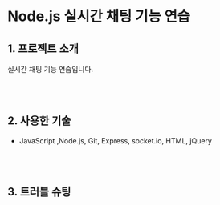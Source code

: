 # Node.js 실시간 채팅 기능 연습

## 1. 프로젝트 소개

실시간 채팅 기능 연습입니다.

<br/>
<br/>

## 2. 사용한 기술

- JavaScript ,Node.js, Git, Express, socket.io, HTML, jQuery

<br/>
<br/>

## 3. 트러블 슈팅

<br/>
<br/>
